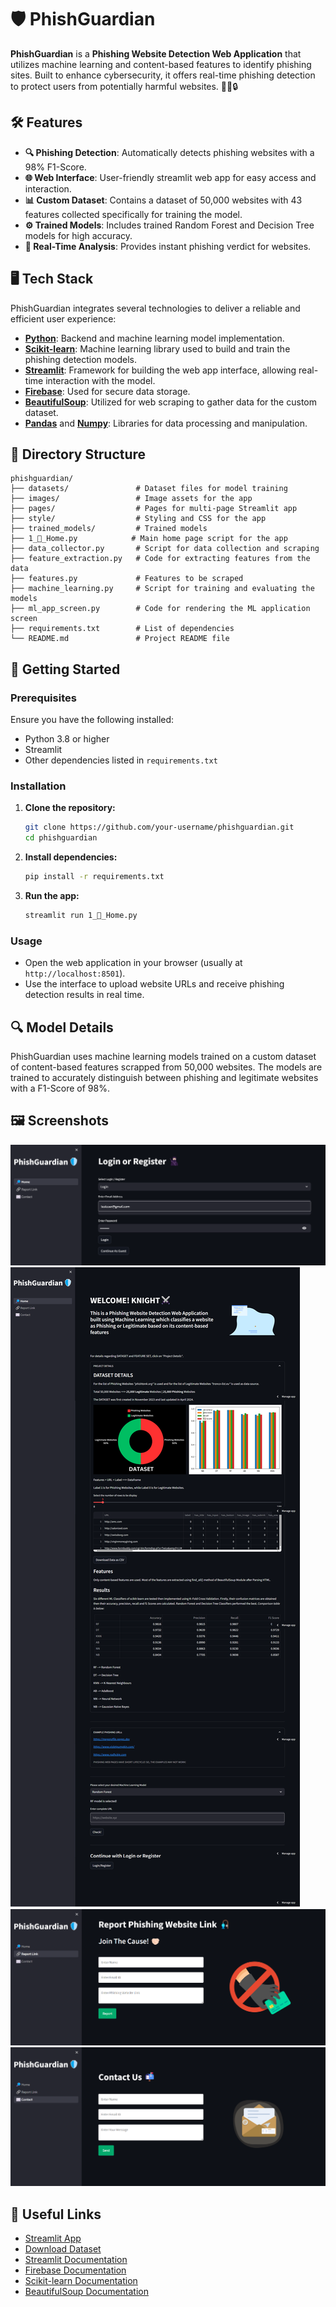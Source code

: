 # 🛡️ PhishGuardian

**PhishGuardian** is a **Phishing Website Detection Web Application** that utilizes machine learning and content-based features to identify phishing sites. Built to enhance cybersecurity, it offers real-time phishing detection to protect users from potentially harmful websites. 🕵️‍♂️🔒

## 🛠️ Features

- **🔍 Phishing Detection**: Automatically detects phishing websites with a 98% F1-Score.
- **🌐 Web Interface**: User-friendly streamlit web app for easy access and interaction.
- **📊 Custom Dataset**: Contains a dataset of 50,000 websites with 43 features collected specifically for training the model.
- **⚙️ Trained Models**: Includes trained Random Forest and Decision Tree models for high accuracy.
- **💾 Real-Time Analysis**: Provides instant phishing verdict for websites.

## 🖥️ Tech Stack

PhishGuardian integrates several technologies to deliver a reliable and efficient user experience:

- **[Python](https://www.python.org/)**: Backend and machine learning model implementation.
- **[Scikit-learn](https://scikit-learn.org/)**: Machine learning library used to build and train the phishing detection models.
- **[Streamlit](https://streamlit.io/)**: Framework for building the web app interface, allowing real-time interaction with the model.
- **[Firebase](https://firebase.google.com/)**: Used for secure data storage.
- **[BeautifulSoup](https://www.crummy.com/software/BeautifulSoup/)**: Utilized for web scraping to gather data for the custom dataset.
- **[Pandas](https://pandas.pydata.org/)** and **[Numpy](https://numpy.org/)**: Libraries for data processing and manipulation.

## 📁 Directory Structure

```
phishguardian/
├── datasets/               # Dataset files for model training
├── images/                 # Image assets for the app
├── pages/                  # Pages for multi-page Streamlit app
├── style/                  # Styling and CSS for the app
├── trained_models/         # Trained models
├── 1_🔵_Home.py            # Main home page script for the app
├── data_collector.py       # Script for data collection and scraping
├── feature_extraction.py   # Code for extracting features from the data
├── features.py             # Features to be scraped
├── machine_learning.py     # Script for training and evaluating the models
├── ml_app_screen.py        # Code for rendering the ML application screen
├── requirements.txt        # List of dependencies
└── README.md               # Project README file
```

## 🚀 Getting Started

### Prerequisites

Ensure you have the following installed:

- Python 3.8 or higher
- Streamlit
- Other dependencies listed in `requirements.txt`

### Installation

1. **Clone the repository:**

   ```bash
   git clone https://github.com/your-username/phishguardian.git
   cd phishguardian
   ```

2. **Install dependencies:**

   ```bash
   pip install -r requirements.txt
   ```

3. **Run the app:**

   ```bash
   streamlit run 1_🔵_Home.py
   ```

### Usage

- Open the web application in your browser (usually at `http://localhost:8501`).
- Use the interface to upload website URLs and receive phishing detection results in real time.

## 🔍 Model Details

PhishGuardian uses machine learning models trained on a custom dataset of content-based features scrapped from 50,000 websites. The models are trained to accurately distinguish between phishing and legitimate websites with a F1-Score of 98%.

## 🖼️ Screenshots

![Login Screen](images/login_screenshot.png)
![Home](images/home_screenshot.png)
![Report Link](images/report_screenshot.png)
![Contact](images/contact_screenshot.png)

## 🔗 Useful Links

- [Streamlit App](https://phishguardian.streamlit.app/)
- [Download Dataset](https://www.kaggle.com/datasets/yuvistrange/content-based-features-phishing-and-legit-websites)
- [Streamlit Documentation](https://docs.streamlit.io/)
- [Firebase Documentation](https://firebase.google.com/docs)
- [Scikit-learn Documentation](https://scikit-learn.org/stable/)
- [BeautifulSoup Documentation](https://www.crummy.com/software/BeautifulSoup/bs4/doc/)
